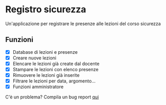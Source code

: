 # Registro sicurezza
Un'applicazione per registrare le presenze alle lezioni del corso sicurezza

## Funzioni
- [x] Database di lezioni e presenze
- [x] Creare nuove lezioni
- [x] Elencare le lezioni già create dal docente
- [x] Stampare le lezioni con elenco presenze
- [x] Rimuovere le lezioni già inserite
- [x] Filtrare le lezioni per data, argomento...
- [x] Funzioni amministratore

C'è un problema?
Compila un bug report [qui](https://github.com/fabrialberio/Registro-sicurezza/issues/new/choose)